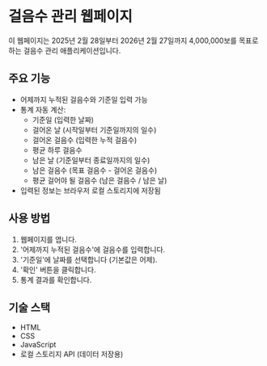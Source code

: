 # 걸음수 관리 웹페이지

이 웹페이지는 2025년 2월 28일부터 2026년 2월 27일까지 4,000,000보를 목표로 하는 걸음수 관리 애플리케이션입니다.

## 주요 기능

- 어제까지 누적된 걸음수와 기준일 입력 가능
- 통계 자동 계산:
  - 기준일 (입력한 날짜)
  - 걸어온 날 (시작일부터 기준일까지의 일수)
  - 걸어온 걸음수 (입력한 누적 걸음수)
  - 평균 하루 걸음수
  - 남은 날 (기준일부터 종료일까지의 일수)
  - 남은 걸음수 (목표 걸음수 - 걸어온 걸음수)
  - 평균 걸어야 될 걸음수 (남은 걸음수 / 남은 날)
- 입력된 정보는 브라우저 로컬 스토리지에 저장됨

## 사용 방법

1. 웹페이지를 엽니다.
2. '어제까지 누적된 걸음수'에 걸음수를 입력합니다.
3. '기준일'에 날짜를 선택합니다 (기본값은 어제).
4. '확인' 버튼을 클릭합니다.
5. 통계 결과를 확인합니다.

## 기술 스택

- HTML
- CSS
- JavaScript
- 로컬 스토리지 API (데이터 저장용) 